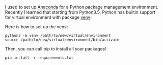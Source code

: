 I used to set up [Anaconda](https://conda.io/docs/user-guide/install/download.html) for a Python package management environment. Recently I learned that starting from Python3.5, Python has builtin support for virtual environment with package [venv](https://docs.python.org/3/library/venv.html)!

Here is how to set up the venv:

```shell
python3 -m venv /path/to/new/virtual/environment
source /path/to/new/virtual/environment/bin/activate
```

Then, you can call pip to install all your packages!

```shell
pip install -r requirements.txt
```

